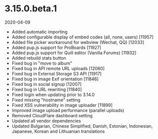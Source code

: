 # 3.15.0.beta.1

2020-04-09

- Added automatic importing
- Added configurable display of embed codes (all, none, users) [11957]
- Added file picker workaround for webview (Wechat, QQ) [12033]
- Added pup.js support for ProBoards [11927]
- Added pup.js support for Quill editor (Vanilla Forums) [11932]
- Added rebuild stats button
- Fixed bug in "move to album"
- Fixed bug in API remote URL uploads [12060]
- Fixed bug in External Storage S3 API [11917]
- Fixed bug in image Exif orientation [11846]
- Fixed bug in social signup [12007]
- Fixed bug in URL rewriting [11840]
- Fixed login when updating prior to 3.14.0
- Fixed missing "hostname" setting
- Fixed XSS vulnerability in image uploader [11899]
- Improved image upload performance (parallel uploads)
- Removed CloudFlare dashboard setting
- Updated all vendor dependencies
- Updated Bulgarian, Chinese Simplified, Danish, Estonian, Indonesian, Japanese, Korean and Lithuanian translations
